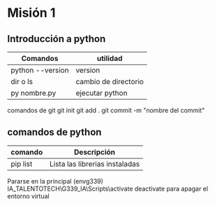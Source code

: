 # Misión 1
## Introducción a python 
Comandos         | utilidad
-----------------|---------------------
python --version | version
dir o ls         | cambio de directorio
py nombre.py     | ejecutar python

comandos de git 
git init 
git add . 
git commit -m "nombre del commit" 

## comandos de python 
comando  | Descripción
---------|-------------------------------
pip list | Lista las librerias instaladas

Pararse en la principal (envg339) IA_TALENTOTECH\G339_IA\Scripts\activate
deactivate para apagar el entorno virtual